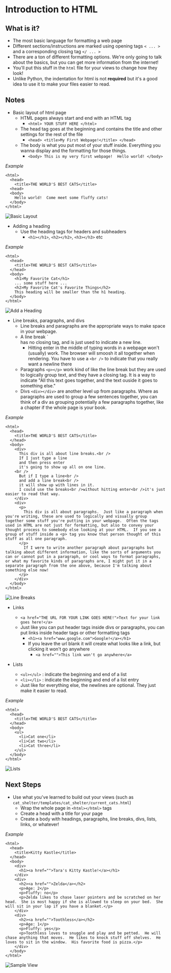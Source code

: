 # Introduction to HTML #

## What is it? ##

- The most basic language for formatting a web page
- Different sections/instructions are marked using opening tags `< ... >` and a corresponding closing tag `</ ... >`
- There are a ton of different formatting options.  We're only going to talk about the basics, but you can get more information from the internet!
- You'll put this stuff in the `html` file for your views to change how they look!
- Unlike Python, the indentation for html is not **required** but it's a good idea to use it to make your files easier to read.

## Notes ##

- Basic layout of html page
  - HTML pages always start and end with an HTML tag
    - `<html> YOUR STUFF HERE </html>`
  - The head tag goes at the beginning and contains the title and other settings for the rest of the file
    - `<head> <title>My First Webpage!</title> </head>`
  - The body is what you put most of your stuff inside.  Everything you wanna display and the formatting for those things.
     - `<body> This is my very first webpage!  Hello world! </body>`

*Example*

    <html>
      <head>
        <title>THE WORLD'S BEST CATS</title>
      <head>
      <body>
        Hello world!  Come meet some fluffy cats!
      </body>
    </html>
	
![Basic Layout](images/basic_layout.png)

- Adding a heading
  - Use the heading tags for headers and subheaders
    - `<h1></h1>`, `<h2></h2>`, `<h3></h3>` etc

*Example*

    <html>
      <head>
        <title>THE WORLD'S BEST CATS</title>
      </head>
      <body>
        <h1>My Favorite Cat</h1>
        ... some stuff here ...
        <h2>My Favorite Cat's Favorite Things</h2>
        This heading will be smaller than the h1 heading.
      </body>
    </html>
	
![Add a Heading](images/add_a_heading.png)

- Line breaks, paragraphs, and divs
  - Line breaks and paragraphs are the appropriate ways to make space in your webpage.
  - A line break `<br /> has no closing tag, and is just used to indicate a new line.
    - Hitting enter in the middle of typing words in a webpage won't (usually) work.  The browser will smoosh it all together when rendering.  You have to use a `<br />` to indicate that you really want a newline there
  - Paragraphs `<p></p>` work kind of like the line break but they are used to logically group text, and they have a closing tag.  It is a way to indicate "All this text goes together, and the text ouside it goes to something else."
  - Divs `<div></div>` are another level up from paragraphs.  Where as paragraphs are used to group a few sentences together, you can think of a div as grouping potentially a few paragraphs together, like a chapter if the whole page is your book.

*Example*

    <html>
      <head>
        <title>THE WORLD'S BEST CATS</title>
      </head>
      <body>
        <div>
          This div is all about line breaks.<br />
          If I just type a line
          and then press enter
          it's going to show up all on one line.
        <br />
          But if I type a line<br />
          and add a line break<br />
          it will show up with lines in it.
          I could use the breaks<br />without hitting enter<br />it's just easier to read that way.
        </div>
        <div>
          <p>
            This div is all about paragraphs.  Just like a paragraph when you're writing, these are used to logically and visually group together some stuff you're putting in your webpage.  Often the tags used in HTML are not just for formatting, but also to convey your thought process to somebody else looking at your HTML.  If you see a group of stuff inside a <p> tag you know that person thought of this stuff as all one paragraph.
          </p>
            If I were to write another paragraph about paragraphs but talking about different information, like the sorts of arguments you can or cannot put in a paragraph, or cool ways to format paragraphs, or what my favorite kinds of paragraphs are, I might put it in a separate paragraph from the one above, because I'm talking about something else now!
          </p>
        </div>
      </body>
    </html>
  
  ![Line Breaks](images/line_breaks_paragraphs_and_divs.png)

- Links
  - `<a href="THE URL FOR YOUR LINK GOES HERE!">Text for your link goes here!</a>`
  - Just like you can put header tags inside divs or paragraphs, you can put links inside header tags or other formatting tags
    - `<h1><a href="www.google.com">Google!</a></h1>`
    - If you leave the url blank it will create what looks like a link, but clicking it won't go anywhere
      - `<a href="">This link won't go anywhere</a>`

- Lists
  - `<ul></ul>` : indicate the beginning and end of a list
  - `<li></li>` : indicate the beginning and end of a list entry
  - Just like for everything else, the newlines are optional.  They just make it easier to read.

*Example*

    <html>
      <head>
        <title>THE WORLD'S BEST CATS</title>
      </head>
      <body>
        <ul>
          <li>Cat one</li>
          <li>Cat two</li>
          <li>Cat three</li>
        </ul>
      </body>
    </html>
	
![Lists](images/lists.png)

## Next Steps ##
- Use what you've learned to build out your views (such as `cat_shelter/templates/cat_shelter/current_cats.html`)
  - Wrap the whole page in `<html></html>` tags
  - Create a head with a title for your page
  - Create a body with headings, paragraphs, line breaks, divs, lists, links, or whatever!

*Example*

    <html>
      <head>
        <title>Kitty Kastle</title>
      </head>
      <body>
        <div>
          <h1><a href="">Tara's Kitty Kastle!</a></h1>
        </div>
        <div>
          <h2><a href="">Zelda</a></h2>
          <p>Age: 2</p>
          <p>Fluffy: no</p>
          <p>Zelda likes to chase laser pointers and be scratched on her head.  She is most happy if she is allowed to sleep on your bed.  She will sit in your lap if you have a blanket.</p>
        </div>
        <div>
          <h2><a href="">Toothless</a></h2>
          <p>Age: 1</p>
          <p>Fluffy: yes</p>
          <p>Toothless loves to snuggle and play and be petted.  He will chase anything that moves.  He likes to knock stuff off shelves.  He loves to sit in the window.  His favorite food is pizza.</p>
        </div>
      </body>
    </html>

![Sample View](images/sample_view.png)